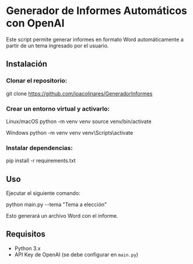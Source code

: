 # Generador de Informes Automáticos con OpenAI

Este script permite generar informes en formato Word automáticamente a partir de un tema ingresado por el usuario. 

##  Instalación

### Clonar el repositorio:
git clone https://github.com/joacolinares/GeneradorInformes  

### Crear un entorno virtual y activarlo:

Linux/macOS
python -m venv venv
source venv/bin/activate

Windows
python -m venv venv
venv\Scripts\activate

### Instalar dependencias:

pip install -r requirements.txt


## Uso

Ejecutar el siguiente comando:

python main.py --tema "Tema a elección"

Esto generará un archivo Word con el informe.

##  Requisitos

- Python 3.x
- API Key de OpenAI (se debe configurar en `main.py`)
